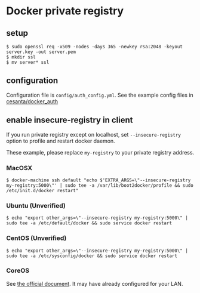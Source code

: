 # Docker private registry
## setup

```
$ sudo openssl req -x509 -nodes -days 365 -newkey rsa:2048 -keyout server.key -out server.pem
$ mkdir ssl
$ mv server* ssl
```

## configuration

Configuration file is `config/auth_config.yml`.
See the example config files in [cesanta/docker_auth](https://github.com/cesanta/docker_auth#installation-and-examples)

## enable insecure-registry in client

If you run private registry except on localhost, set `--insecure-registry` option to profile and restart docker daemon.

These example, please replace `my-registry` to your private registry address.

### MacOSX

```
$ docker-machine ssh default "echo $'EXTRA_ARGS=\"--insecure-registry my-registry:5000\"' | sudo tee -a /var/lib/boot2docker/profile && sudo /etc/init.d/docker restart"
```

### Ubuntu (Unverified)

```
$ echo "export other_args=\"--insecure-registry my-registry:5000\" | sudo tee -a /etc/default/docker && sudo service docker restart
```

### CentOS (Unverified)

```
$ echo "export other_args=\"--insecure-registry my-registry:5000\" | sudo tee -a /etc/sysconfig/docker && sudo service docker restart
```

### CoreOS

See [the official document](https://coreos.com/os/docs/latest/registry-authentication.html#using-a-registry-without-ssl-configured).
It may have already configured for your LAN.
